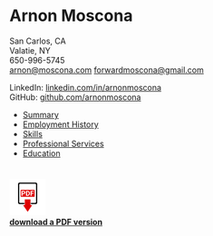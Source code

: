 # Arnon Moscona
San Carlos, CA <br/>
Valatie, NY<BR/>
650-996-5745 <br/>
[arnon@moscona.com](mailto:arnon@moscona.com)
[forwardmoscona@gmail.com](forwardmoscona@gmail.com)

LinkedIn: [linkedin.com/in/arnonmoscona](http://linkedin.com/in/arnonmoscona)<br/>
GitHub: [github.com/arnonmoscona](https://github.com/arnonmoscona)

* [Summary](summary.md)
* [Employment History](employment-history.md)
* [Skills](skills.md)
* [Professional Services](professional-services.md)
* [Education](education.md)

#### [ <br />![](download-64.png)<br />download a PDF version](Arnon-Moscona-2023.pdf)
